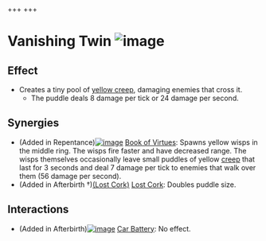 +++
+++

 # Vanishing Twin ![image](/image/Vanishing_Twin.png) 


Effect
--------


* Creates a tiny pool of [yellow creep](/wiki/Creep#Yellow_Creep "Creep"), damaging enemies that cross it.
	+ The puddle deals 8 damage per tick or 24 damage per second.


Synergies
-----------


* (Added in Repentance)[![image](/image/Book_of_Virtues.png)](/wiki/Book_of_Virtues "Book of Virtues") [Book of Virtues](/wiki/Book_of_Virtues "Book of Virtues"): Spawns yellow wisps in the middle ring. The wisps fire faster and have decreased range. The wisps themselves occasionally leave small puddles of yellow [creep](/wiki/Creep "Creep") that last for 3 seconds and deal 7 damage per tick to enemies that walk over them (56 damage per second).
* (Added in Afterbirth †)[(Lost Cork)](/wiki/Lost_Cork "Lost Cork") [Lost Cork](/wiki/Lost_Cork "Lost Cork"): Doubles puddle size.


Interactions
--------------


* (Added in Afterbirth)[![image](/image/Car_Battery.png)](/wiki/Car_Battery "Car Battery") [Car Battery](/wiki/Car_Battery "Car Battery"): No effect.


